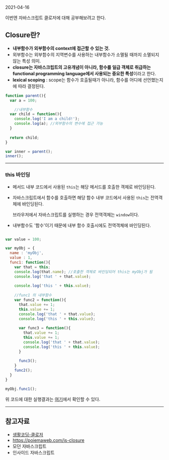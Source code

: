 2021-04-16

이번엔 자바스크립트 클로저에 대해 공부해보려고 한다.



## Closure란?

- **내부함수가 외부함수의 context에 접근할 수 있는 것.**
- 외부함수는 외부함수의 지역변수를 사용하는 내부함수가 소멸될 때까지 소멸되지 않는 특성 의미.
- **closure는 자바스크립트의 고유개념이 아니라, 함수를 일급 객체로 취급하는 functional programming language에서 사용되는 중요한 특성**이라고 한다.
- **lexical scoping** : scope는 함수가 호출될때가 아니라, 함수를 어디에 선언했는지에 따라 결정된다. 



```javascript
function parent(){
  var a = 100;

    //내부함수
  var child = function(){
    console.log('I am a child!');
    console.log(a); //외부함수의 변수에 접근 가능
  }
  
  return child;
}

var inner = parent();
inner();
```



-----



### this 바인딩

- 메서드 내부 코드에서 사용된 `this`는 해당 메서드를 호출한 객체로 바인딩된다.

- 자바스크립트에서 함수를 호출하면 해당 함수 내부 코드에서 사용된 `this`는 전역객체에 바인딩된다.

  브라우저에서 자바스크립트를 실행하는 경우 전역객체는 `window`이다.

- 내부함수도 '함수'이기 때문에 내부 함수 호출시에도 전역객체에 바인딩된다.



```javascript

var value = 100;

var myObj = {
  name : 'myObj',
  value : 1,
  func1: function(){
    var that = this;
    console.log(that.name); //호출한 객체로 바인딩되어 this는 myObj가 됨
    console.log('that ' + that.value);
    
    console.log('this ' + this.value);
    
    //func1 의 내부함수
    var func2 = function(){
      that.value += 1;
      this.value += 1;
      console.log('that ' + that.value);
      console.log('this ' + this.value);
      
      var func3 = function(){
        that.value += 1;
        this.value += 1;
        console.log('that ' + that.value);
        console.log('this ' + this.value);
      }
      
      func3();
    }
    func2();
  }
}

myObj.func1(); 
```

위 코드에 대한 실행결과는 [여기](https://codepen.io/sehui-byte/pen/BapbOzK)에서 확인할 수 있다.







----------

## 참고자료

- [생활코딩-클로저](https://opentutorials.org/course/743/6544)
- https://poiemaweb.com/js-closure
- 모던 자바스크립트
- 인사이드 자바스크립트